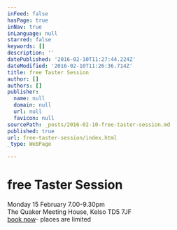 ```yaml
---
inFeed: false
hasPage: true
inNav: true
inLanguage: null
starred: false
keywords: []
description: ''
datePublished: '2016-02-10T11:27:44.224Z'
dateModified: '2016-02-10T11:26:36.714Z'
title: free Taster Session
author: []
authors: []
publisher:
  name: null
  domain: null
  url: null
  favicon: null
sourcePath: _posts/2016-02-10-free-taster-session.md
published: true
url: free-taster-session/index.html
_type: WebPage

---
```

# free Taster Session

Monday 15 February 7.00-9.30pm  
The Quaker Meeting House, Kelso TD5 7JF  
[book now][0]- places are limited

[0]: mail@mindfulness-borders.net
